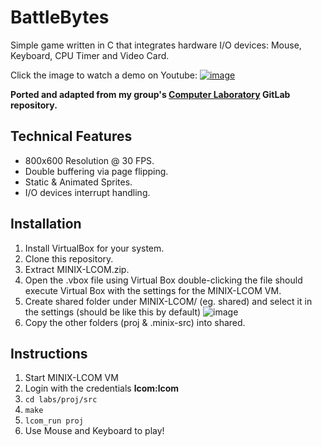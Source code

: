 # BattleBytes
Simple game written in C that integrates hardware I/O devices: Mouse, Keyboard, CPU Timer and Video Card.

Click the image to watch a demo on Youtube:
[![image](https://github.com/user-attachments/assets/dc542a0f-b260-4fb1-b0f8-8629d8d27e0f)](https://www.youtube.com/watch?v=-R8zuvEtYFQ)

**Ported and adapted from my group's [Computer Laboratory](https://sigarra.up.pt/feup/en/ucurr_geral.ficha_uc_view?pv_ocorrencia_id=520323) GitLab repository.**

## Technical Features
- 800x600 Resolution @ 30 FPS.
- Double buffering via page flipping.
- Static & Animated Sprites.
- I/O devices interrupt handling.

## Installation
1. Install VirtualBox for your system.
2. Clone this repository.
3. Extract MINIX-LCOM.zip.
4. Open the .vbox file using Virtual Box double-clicking the file should execute Virtual Box with the settings for the MINIX-LCOM VM.
5. Create shared folder under MINIX-LCOM/ (eg. shared) and select it in the settings (should be like this by default) ![image](https://github.com/user-attachments/assets/69379836-5d51-4414-a810-763f1dcc99dd)
6. Copy the other folders (proj & .minix-src) into shared.


## Instructions
1. Start MINIX-LCOM VM
2. Login with the credentials <b>lcom:lcom</b>
3. `cd labs/proj/src`
4. `make`
5. `lcom_run proj`
6. Use Mouse and Keyboard to play!
